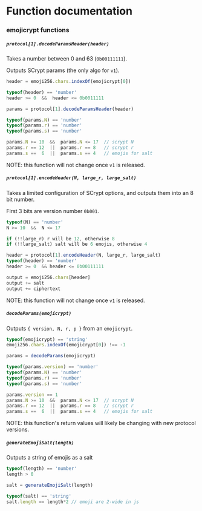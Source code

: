 # Function documentation


### emojicrypt functions


##### ``protocol[1].decodeParamsHeader(header)``

Takes a number between 0 and 63 (``0b00111111``).

Outputs SCrypt params (the only algo for ``v1``).

```js
header = emoji256.chars.indexOf(emojicrypt[0])

typeof(header) == 'number'
header >= 0  &&  header <= 0b0011111

params = protocol[1].decodeParamsHeader(header)

typeof(params.N) == 'number'
typeof(params.r) == 'number'
typeof(params.s) == 'number'

params.N >= 10  &&  params.N <= 17  // scrypt N
params.r == 12  ||  params.r == 8   // scrypt r
params.s ==  6  ||  params.s == 4   // emojis for salt
```

NOTE: this function will not change once ``v1`` is released.


##### ``protocol[1].encodeHeader(N, large_r, large_salt)``

Takes a limited configuration of SCrypt options, and outputs them into an 8 bit number.

First 3 bits are version number ``0b001``.

```js
typeof(N) == 'number'
N >= 10  &&  N <= 17

if (!!large_r) r will be 12, otherwise 8
if (!!large_salt) salt will be 6 emojis, otherwise 4

header = protocol[1].encodeHeader(N, large_r, large_salt)
typeof(header) == 'number'
header >= 0  && header <= 0b00111111

output = emoji256.chars[header]
output += salt
output += ciphertext
```

NOTE: this function will not change once ``v1`` is released.


##### ``decodeParams(emojicrypt)``

Outputs ``{ version, N, r, p }`` from an ``emojicrypt``.

```js
typeof(emojicrypt) == 'string'
emoji256.chars.indexOf(emojicrypt[0]) !== -1

params = decodeParams(emojicrypt)

typeof(params.version) == 'number'
typeof(params.N) == 'number'
typeof(params.r) == 'number'
typeof(params.s) == 'number'

params.version == 1
params.N >= 10  &&  params.N <= 17  // scrypt N
params.r == 12  ||  params.r == 8   // scrypt r
params.s ==  6  ||  params.s == 4   // emojis for salt
```

NOTE: this function's return values will likely be changing with new protocol versions.



##### ``generateEmojiSalt(length)``

Outputs a string of emojis as a salt

```js
typeof(length) == 'number'
length > 0

salt = generateEmojiSalt(length)

typeof(salt) == 'string'
salt.length == length*2 // emoji are 2-wide in js
```
